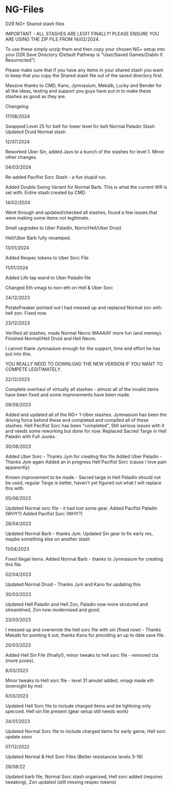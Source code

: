 # NG-Files
D2R NG+ Shared stash files

IMPORTANT - ALL STASHES ARE LEGIT FINALLY! PLEASE ENSURE YOU ARE USING THE ZIP FILE FROM 14/02/2024.

To use these simply unzip them and then copy your chosen NG+ setup into your D2R Save Directory (Default Pathway is "User/Saved Games/Diablo II Resurrected")

Please make sure that if you have any items in your shared stash you want to keep that you copy the Shared stash file out of the saved directory first.

Massive thanks to CMD, Kano, Jymnasium, Mekalb, Lucky and Bender for all the ideas, testing and support you guys have put in to make these stashes as good as they are.

Changelog

17/08/2024

Swapped Level 25 fcr belt for lower level fcr belt Normal Paladin Stash
Updated Druid Normal stash


12/07/2024

Reworked Uber Sin, added Javs to a bunch of the stashes for level 1. Minor other changes.

04/03/2024

Re-added Pacifist Sorc Stash - a fun stupid run.

Added Double Swing Variant for Normal Barb. This is what the current WR is set with. Entire stash created by CMD.

14/02/2024

Went through and updated/checked all stashes, found a few issues that were making some items not legitimate.

Small upgrades to Uber Paladin, Norm/Hell/Uber Druid.

Hell/Uber Barb fully revamped. 

13/01/2024

Added Respec tokens to Uber Sorc File

11/01/2024

Added Life tap wand to Uber Paladin file

Changed Eth vmagi to non-eth on Hell & Uber Sorc

24/12/2023

PotatoFreaker pointed out I had messed up and replaced Normal zon with hell zon. Fixed now.

23/12/2023

Verified all stashes, made Normal Necro WAAAAY more fun (and memey). Finished Normal/Hell Druid and Hell Necro.

I cannot thank Jymnasium enough for the support, time and effort he has put into this.

YOU REALLY NEED TO DOWNLOAD THE NEW VERSION IF YOU WANT TO COMPETE LEGITIMATELY.

22/12/2023

Complete overhaul of virtually all stashes - almost all of the invalid items have been fixed and some improvements have been made.


09/09/2023

Added and updated all of the NG+ 1-Uber stashes. Jymnasium has been the driving force behind these and completed and compiled all of these stashes.
Hell Pacifist Sorc has been "completed", Still serious issues with it and needs some reworking but done for now.
Replaced Sacred Targe in Hell Paladin with Full Juvies.

30/08/2023

Added Uber Sorc - Thanks Jym for creating this file
Added Uber Paladin - Thanks Jym again
Added an in progress Hell Pacifist Sorc (cause I love pain apparently)

Known improvement to be made - Sacred targe in Hell Paladin should not be used, regular Targe is better, haven't yet figured out what I will replace this with.

05/06/2023

Updated Normal sorc file - it had lost some gear.
Added Pacifist Paladin (WHY?)
Added Pacifist Sorc (WHY?)

28/04/2023

Updated Normal Barb - thanks Jym. Updated Sin gear to fix early res, maybe something else on another stash

11/04/2023

Fixed illegal items. Added Normal Barb - thanks to Jymnasium for creating this file.

02/04/2023

Updated Normal Druid - Thanks Jym and Kano for updating this

30/03/2023

Updated Hell Paladin and Hell Zon, Paladin now more strutured and streamlined, Zon now modernised and good.

23/03/2023

I messed up and overwrote the hell sorc file with sin (fixed now) - Thanks Mekalb for pointing it out, thanks Kano for providing an up to date save file.

20/03/2023

Added Hell Sin File (finally!), minor tweaks to hell sorc file - removed cta (more juvies).

8/03/2023

Minor tweaks to Hell sorc file - level 31 amulet added, vmagi made eth (oversight by me)

6/03/2023

Updated Hell Sorc file to include charged items and be lightning only specced. Hell sin file present (gear setup still needs work)

24/01/2023

Updated Normal Sorc file to include charged items for early game, Hell sorc update soon

07/12/2022

Updated Normal & Hell Sorc Files (Better resistances levels 3-16)

28/08/22

Updated barb file, Normal Sorc stash organised, Hell sorc added (requires tweaking), Zon updated (still missing respec tokens)
